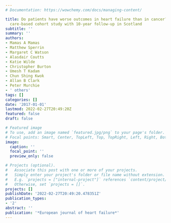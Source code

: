 ```yaml
---
# Documentation: https://wowchemy.com/docs/managing-content/

title: Do patients have worse outcomes in heart failure than in cancer? A primary
  care-based cohort study with 10-year follow-up in Scotland
subtitle: ''
summary: ''
authors:
- Mamas A Mamas
- Matthew Sperrin
- Margaret C Watson
- Alasdair Coutts
- Katie Wilde
- Christopher Burton
- Umesh T Kadam
- Chun Shing Kwok
- Allan B Clark
- Peter Murchie
- ' others'
tags: []
categories: []
date: '2017-01-01'
lastmod: 2022-02-27T20:49:20Z
featured: false
draft: false

# Featured image
# To use, add an image named `featured.jpg/png` to your page's folder.
# Focal points: Smart, Center, TopLeft, Top, TopRight, Left, Right, BottomLeft, Bottom, BottomRight.
image:
  caption: ''
  focal_point: ''
  preview_only: false

# Projects (optional).
#   Associate this post with one or more of your projects.
#   Simply enter your project's folder or file name without extension.
#   E.g. `projects = ["internal-project"]` references `content/project/deep-learning/index.md`.
#   Otherwise, set `projects = []`.
projects: []
publishDate: '2022-02-27T20:49:20.478351Z'
publication_types:
- '2'
abstract: ''
publication: '*European journal of heart failure*'
---
```


